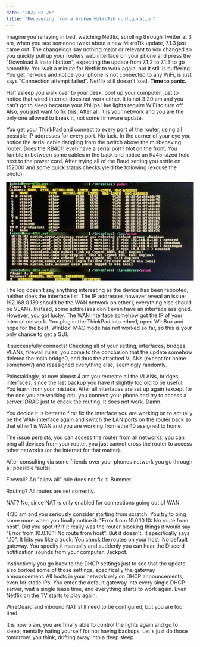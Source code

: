 ```yaml
---
date: "2022-02-26"
title: "Recovering from a broken MikroTik configuration"
---
```


Imagine you're laying in bed, watching Netflix, scrolling through Twitter at 3 am, when you see someone tweet about a new MikroTik update, 7.1.3 just came out. The changelogs say nothing major or relevant to you changed so you quickly pull up your routers web interface on your phone and press the "Download & Install button", expecting the update from 7.1.2 to 7.1.3 to go smoothly. You wait a minute for Netflix to work again, but it still is buffering. You get nervous and notice your phone is not connected to any WiFi, is just says "Connection attempt failed". Netflix still doesn't load. **Time to panic.**

Half asleep you walk over to your desk, boot up your computer, just to notice that wired internet does not work either. It is not 3:20 am and you can't go to sleep because your Philips Hue lights require WiFi to turn off. Also, you just want to fix this. After all, it is your network and you are the only one allowed to break it, not some firmware update.

You get your ThinkPad and connect to every port of the router, using all possible IP addresses for every port. No luck. In the corner of your eye you notice the serial cable dangling from the switch above the misbehaving router. Does the RB4011 even have a serial port? Not on the front. You fumble in between some cables in the back and notice an RJ45-sized hole next to the power cord. After trying all of the Baud setting you settle on 152000 and some quick status checks yield the following (excuse the photo):

![5hQZ3uKRP.jpg](417c793d.jpeg)

The log doesn't say anything interesting as the device has been rebooted, neither does the interface list. The IP addresses however reveal an issue: 192.168.0.130 should be the WAN network on ether1, everything else should be VLANs. Instead, some addresses don't even have an interface assigned. However, you got lucky. The WAN interface somehow got the IP of your internal network. You plug in the ThinkPad into ether1, open WinBox and hope for the best. WinBox' MAC mode has not worked so far, so this is your only chance to get a GUI.

It successfully connects! Checking all of your setting, interfaces, bridges, VLANs, firewall rules, you come to the conclusion that the update somehow deleted the main bridge0, and thus the attached VLANs (except for home somehow?) and reassigned everything else, seemingly randomly. 

Painstakingly, at now almost 4 am you recreate all the VLANs, bridges, interfaces, since the last backup you have it slightly too old to be useful. You learn from your mistake. After all interfaces are set up again (except for the one you are working on), you connect your phone and try to access a server IDRAC just to check the routing. It does not work. Damn.

You decide it is better to first fix the interface you are working on to actually be the WAN interface again and switch the LAN ports on the router back so that ether1 is WAN and you are working from ether10 assigned to home.

The issue persists, you can access the router from all networks, you can ping all devices from your router, you just cannot cross the router to access other networks (or the internet for that matter).

After consulting via some friends over your phones network you go through all possible faults: 

Firewall? An "allow all" rule does not fix it. Bummer.

Routing? All routes are set correctly.

NAT? No, since NAT is only enabled for connections going out of WAN.

4:30 am and you seriously consider starting from scratch. You try to ping some more when you finally notice it: "Error from 10.0.10.10: No route from host". Did you spot it? If it really was the router blocking things it would say "Error from 10.0.10.1: No route from host". But it doesn't. It specifically says ".10". It hits you like a truck. You check the routes on your host: No default gateway. You specify it manually and suddenly you can hear the Discord notification sounds from your computer. Jackpot. 

Instinctively you go back to the DHCP settings just to see that the update also borked some of those settings, specifically the gateway announcement. All hosts in your network rely on DHCP announcements, even for static IPs. You enter the default gateway into every single DHCP server, wait a single lease time, and everything starts to work again. Even Netflix on the TV starts to play again.

WireGuard and inbound NAT still need to be configured, but you are too tired.

It is now 5 am, you are finally able to control the lights again and go to sleep, mentally hating yourself for not having backups. Let's just do those tomorrow, you think, drifting away into a deep sleep.
